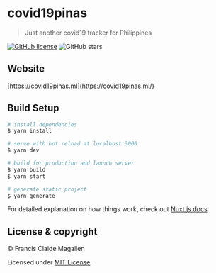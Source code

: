 # covid19pinas

> Just another covid19 tracker for Philippines

[![GitHub license](https://img.shields.io/github/license/claide/covid19pinas)](https://github.com/claide/covid19pinas/blob/master/LICENSE)
![GitHub stars](https://img.shields.io/github/stars/claide/covid19pinas?style=social)

## Website

[https://covid19pinas.ml](https://covid19pinas.ml/)

## Build Setup

``` bash
# install dependencies
$ yarn install

# serve with hot reload at localhost:3000
$ yarn dev

# build for production and launch server
$ yarn build
$ yarn start

# generate static project
$ yarn generate
```

For detailed explanation on how things work, check out [Nuxt.js docs](https://nuxtjs.org).

## License & copyright

© Francis Claide Magallen

Licensed under [MIT License](LICENSE).
